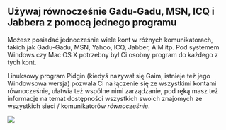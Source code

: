 ﻿

<div id="corps">

<h2>Używaj równocześnie Gadu-Gadu, MSN, ICQ i Jabbera z pomocą jednego programu</h2>

Możesz posiadać jednocześnie wiele kont w różnych komunikatorach, takich
jak Gadu-Gadu, MSN, Yahoo, ICQ, Jabber, AIM itp. Pod systemem Windows czy
Mac OS X potrzebny był Ci osobny program do każdego z tych kont.

Linuksowy program Pidgin (kiedyś nazywał się Gaim, istnieje też jego
Windowsowa wersja) pozwala Ci na łączenie się ze wszystkimi kontami
równocześnie, ułatwia też wspólne nimi zarządzanie, pod ręką masz
też informacje na temat dostępności wszystkich swoich znajomych
ze wszystkich sieci / komunikatorów <i>równocześnie</i>.

<img src="Images/gaim_im_services.png" />

</div>  